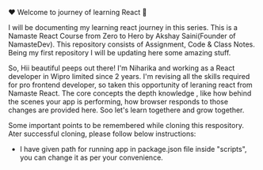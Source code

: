 ❤️ Welcome to journey of learning React 🙏

I will be documenting my learning react journey in this series.
This is a Namaste React Course from Zero to Hero by Akshay Saini(Founder of NamasteDev). This repository consists of Assignment, Code & Class Notes.
Being my first repository I will be updating here some amazing stuff.

So, Hii beautiful peeps out there! I'm Niharika and working as a React developer in Wipro limited since 2 years. 
I'm revising all the skills required for pro frontend developer, so taken this opportunity of leraning react from Namaste React.
The core concepts the depth knowledge , like how behind the scenes your app is performing, how browser responds to those changes are provided here.
Soo let's learn togethere and grow together.

Some important points to be remembered while cloning this respository.
Ater successful cloning, please follow below instructions:
 - I have given path for running app in package.json file inside "scripts", you can change it as per your convenience.
  

